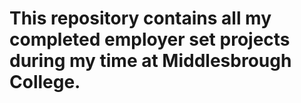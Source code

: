 # This repository contains all my completed employer set projects during my time at Middlesbrough College.
